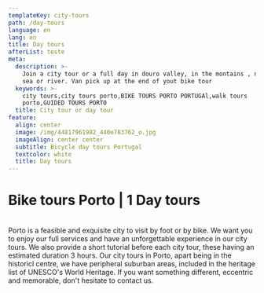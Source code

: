 ```yaml
---
templateKey: city-tours
path: /day-tours
language: en
lang: en
title: Day tours
afterList: teste
meta:
  description: >-
    Join a city tour or a full day in douro valley, in the montains , near the
    sea or river. Van pick up at the end of yout bike tour
  keywords: >-
    city tours,city tours porto,BIKE TOURS PORTO PORTUGAl,walk tours
    porto,GUIDED TOURS PORTO
  title: City tour or day tour
feature:
  align: center
  image: /img/44817961982_440e783762_o.jpg
  imageAlign: center center
  subtitle: Bicycle day tours Portugal
  textcolor: white
  title: Day tours
---
```

# Bike tours Porto | 1 Day tours

\
Porto is a feasible and exquisite city to visit by foot or by bike. We want you to enjoy our full services and have an unforgettable experience in our city tours. We also provide a short tutorial before each city tour, these having an estimated duration 3 hours. Our city tours in Porto, apart being in the historicl centre, we have peripheral suburban areas, included in the heritage list of UNESCO's World Heritage. If you want something different, eccentric and memorable, don't hesitate to contact us.
